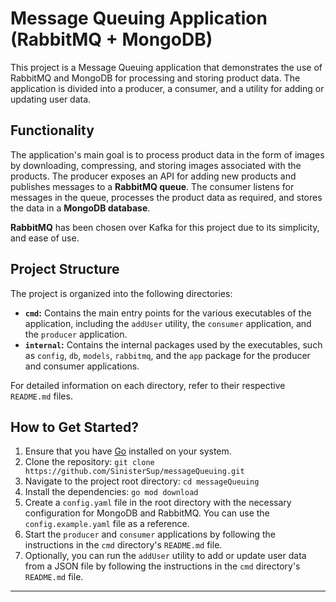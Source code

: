 # Message Queuing Application (RabbitMQ + MongoDB)

This project is a Message Queuing application that demonstrates the use of RabbitMQ and MongoDB for processing and storing product data. The application is divided into a producer, a consumer, and a utility for adding or updating user data.

## Functionality

The application's main goal is to process product data in the form of images by downloading, compressing, and storing images associated with the products. The producer exposes an API for adding new products and publishes messages to a **RabbitMQ queue**. The consumer listens for messages in the queue, processes the product data as required, and stores the data in a **MongoDB database**.

**RabbitMQ** has been chosen over Kafka for this project due to its simplicity, and ease of use.

## Project Structure

The project is organized into the following directories:

- **`cmd`:** Contains the main entry points for the various executables of the application, including the `addUser` utility, the `consumer` application, and the `producer` application.     
- **`internal`:** Contains the internal packages used by the executables, such as `config`, `db`, `models`, `rabbitmq`, and the `app` package for the producer and consumer applications.     

For detailed information on each directory, refer to their respective `README.md` files.

## How to Get Started?

1. Ensure that you have [Go](https://golang.org/doc/install) installed on your system.
2. Clone the repository: `git clone https://github.com/SinisterSup/messageQueuing.git`
3. Navigate to the project root directory: `cd messageQueuing`
4. Install the dependencies: `go mod download`
5. Create a `config.yaml` file in the root directory with the necessary configuration for MongoDB and RabbitMQ. You can use the `config.example.yaml` file as a reference.
6. Start the `producer` and `consumer` applications by following the instructions in the `cmd` directory's `README.md` file.
7. Optionally, you can run the `addUser` utility to add or update user data from a JSON file by following the instructions in the `cmd` directory's `README.md` file.

---
